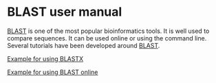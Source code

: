 # BLAST user manual
[BLAST](https://blast.ncbi.nlm.nih.gov/Blast.cgi) is one of the most popular bioinformatics tools. It is well used to compare sequences. It can be used online or using the command line.
Several tutorials have been developed around [BLAST](https://www.ncbi.nlm.nih.gov/books/NBK1734/).

[Example for using BLASTX](BLASTX_MANUAL.pdf) 

[Example for using BLAST online](https://pedagogie.ac-rennes.fr/spip.php?article2197)
